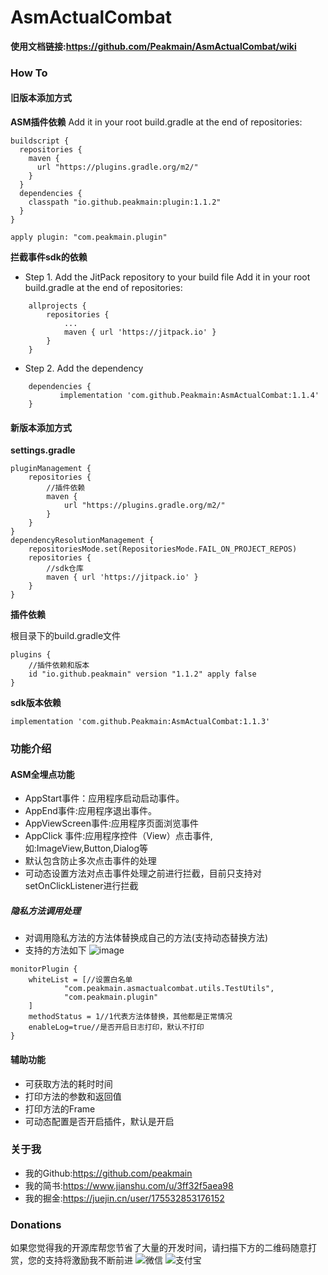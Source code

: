# AsmActualCombat
**使用文档链接:https://github.com/Peakmain/AsmActualCombat/wiki**

### How To

#### 旧版本添加方式

**ASM插件依赖**
Add it in your root build.gradle at the end of repositories:
```
buildscript {
  repositories {
    maven {
      url "https://plugins.gradle.org/m2/"
    }
  }
  dependencies {
    classpath "io.github.peakmain:plugin:1.1.2"
  }
}

apply plugin: "com.peakmain.plugin"
```
**拦截事件sdk的依赖**
- Step 1. Add the JitPack repository to your build file
Add it in your root build.gradle at the end of repositories:
```
	allprojects {
		repositories {
			...
			maven { url 'https://jitpack.io' }
		}
	}
```
- Step 2. Add the dependency
```
	dependencies {
	       implementation 'com.github.Peakmain:AsmActualCombat:1.1.4'
	}
```
#### 新版本添加方式

**settings.gradle**
```
pluginManagement {
    repositories {
        //插件依赖
        maven {
            url "https://plugins.gradle.org/m2/"
        }
    }
}
dependencyResolutionManagement {
    repositoriesMode.set(RepositoriesMode.FAIL_ON_PROJECT_REPOS)
    repositories {
        //sdk仓库
        maven { url 'https://jitpack.io' }
    }
}
```

**插件依赖**

根目录下的build.gradle文件
```
plugins {
    //插件依赖和版本
    id "io.github.peakmain" version "1.1.2" apply false
}
```
**sdk版本依赖**

```
implementation 'com.github.Peakmain:AsmActualCombat:1.1.3'
```

### 功能介绍
#### ASM全埋点功能
- AppStart事件：应用程序启动启动事件。
- AppEnd事件:应用程序退出事件。
- AppViewScreen事件:应用程序页面浏览事件
- AppClick 事件:应用程序控件（View）点击事件,如:ImageView,Button,Dialog等
- 默认包含防止多次点击事件的处理
- 可动态设置方法对点击事件处理之前进行拦截，目前只支持对setOnClickListener进行拦截
##### 隐私方法调用处理
- 对调用隐私方法的方法体替换成自己的方法(支持动态替换方法)
- 支持的方法如下
![image](https://user-images.githubusercontent.com/26482737/170660484-740f1399-3a28-4245-9e2b-adc4fb268633.png)
```
monitorPlugin {
    whiteList = [//设置白名单
            "com.peakmain.asmactualcombat.utils.TestUtils",
            "com.peakmain.plugin"
    ]
    methodStatus = 1//1代表方法体替换，其他都是正常情况
    enableLog=true//是否开启日志打印，默认不打印
}

```

#### 辅助功能
- 可获取方法的耗时时间
- 打印方法的参数和返回值
- 打印方法的Frame
- 可动态配置是否开启插件，默认是开启

### 关于我
- 我的Github:https://github.com/peakmain
- 我的简书:https://www.jianshu.com/u/3ff32f5aea98
- 我的掘金:https://juejin.cn/user/175532853176152

### Donations
如果您觉得我的开源库帮您节省了大量的开发时间，请扫描下方的二维码随意打赏，您的支持将激励我不断前进
![微信](https://user-images.githubusercontent.com/26482737/184805287-0561a7e2-da13-4ef4-b367-c5e8672c121d.jpg)
![支付宝](https://user-images.githubusercontent.com/26482737/184805306-f44511a7-7660-4fe1-9f07-305005576c2c.jpg)
